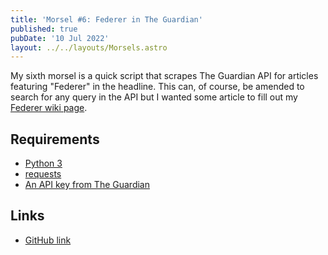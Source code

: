 ```yaml
---
title: 'Morsel #6: Federer in The Guardian'
published: true
pubDate: '10 Jul 2022'
layout: ../../layouts/Morsels.astro
---
```


My sixth morsel is a quick script that scrapes The Guardian API for articles featuring "Federer" in the headline. This can, of course, be amended to search for any query in the API but I wanted some article to fill out my [Federer wiki page](/wiki/sport/roger-federer/).

## Requirements

* [Python 3](https://www.python.org/downloads/)
* [requests](https://requests.readthedocs.io/en/latest/)
* [An API key from The Guardian](https://open-platform.theguardian.com/)

## Links

* [GitHub link](https://github.com/starchildluke/federer-in-the-guardian)
